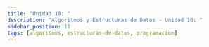 ```yaml
---
title: "Unidad 10: "
description: "Algoritmos y Estructuras de Datos - Unidad 10: "
sidebar_position: 11
tags: [algoritmos, estructuras-de-datos, programacion]
---
```

